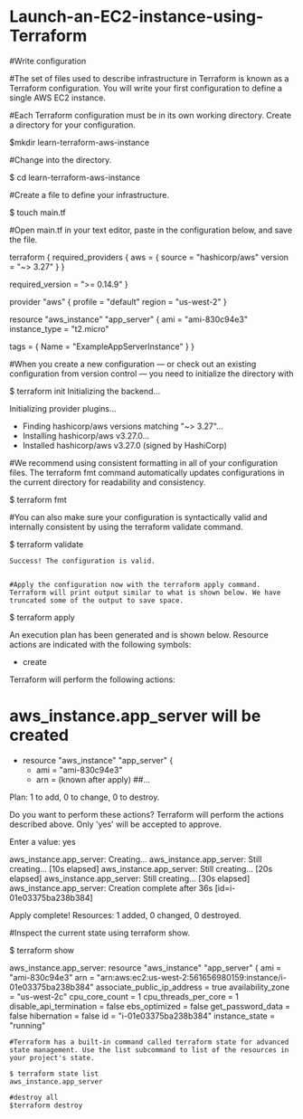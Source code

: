 # Launch-an-EC2-instance-using-Terraform
#Write configuration

#The set of files used to describe infrastructure in Terraform is known as a Terraform configuration. You will write your first configuration to define a single AWS EC2 instance.

#Each Terraform configuration must be in its own working directory. Create a directory for your configuration.

$mkdir learn-terraform-aws-instance

#Change into the directory.

$ cd learn-terraform-aws-instance

#Create a file to define your infrastructure.

 $ touch main.tf
 
 #Open main.tf in your text editor, paste in the configuration below, and save the file.
 
 terraform {
  required_providers {
    aws = {
      source  = "hashicorp/aws"
      version = "~> 3.27"
    }
  }

  required_version = ">= 0.14.9"
}

provider "aws" {
  profile = "default"
  region  = "us-west-2"
}

resource "aws_instance" "app_server" {
  ami           = "ami-830c94e3"
  instance_type = "t2.micro"

  tags = {
    Name = "ExampleAppServerInstance"
  }
}


#When you create a new configuration — or check out an existing configuration from version control — you need to initialize the directory with

$ terraform init
 Initializing the backend...

Initializing provider plugins...
- Finding hashicorp/aws versions matching "~> 3.27"...
- Installing hashicorp/aws v3.27.0...
- Installed hashicorp/aws v3.27.0 (signed by HashiCorp)

#We recommend using consistent formatting in all of your configuration files. The terraform fmt command automatically updates configurations in the current directory for readability and consistency.

$ terraform fmt

#You can also make sure your configuration is syntactically valid and internally consistent by using the terraform validate command.

$ terraform validate

    Success! The configuration is valid.
	
	
	#Apply the configuration now with the terraform apply command. Terraform will print output similar to what is shown below. We have truncated some of the output to save space.
	
$ terraform apply


An execution plan has been generated and is shown below.
Resource actions are indicated with the following symbols:
  + create
  
  Terraform will perform the following actions:

  # aws_instance.app_server will be created
  + resource "aws_instance" "app_server" {
      + ami                          = "ami-830c94e3"
      + arn                          = (known after apply)
##...

Plan: 1 to add, 0 to change, 0 to destroy.

Do you want to perform these actions?
  Terraform will perform the actions described above.
  Only 'yes' will be accepted to approve.

 Enter a value: yes
 
aws_instance.app_server: Creating...
aws_instance.app_server: Still creating... [10s elapsed]
aws_instance.app_server: Still creating... [20s elapsed]
aws_instance.app_server: Still creating... [30s elapsed]
aws_instance.app_server: Creation complete after 36s [id=i-01e03375ba238b384]

Apply complete! Resources: 1 added, 0 changed, 0 destroyed.

#Inspect the current state using terraform show.

$ terraform show

 aws_instance.app_server:
resource "aws_instance" "app_server" {
    ami                          = "ami-830c94e3"
    arn                          = "arn:aws:ec2:us-west-2:561656980159:instance/i-01e03375ba238b384"
    associate_public_ip_address  = true
    availability_zone            = "us-west-2c"
    cpu_core_count               = 1
    cpu_threads_per_core         = 1
    disable_api_termination      = false
    ebs_optimized                = false
    get_password_data            = false
    hibernation                  = false
    id                           = "i-01e03375ba238b384"
    instance_state               = "running"
	
	
	#Terraform has a built-in command called terraform state for advanced state management. Use the list subcommand to list of the resources in your project's state.
	
	$ terraform state list
    aws_instance.app_server
    
	#destroy all
	$terraform destroy
    
